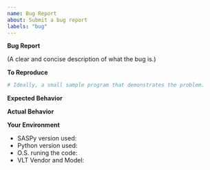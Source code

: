 ```yaml
---
name: Bug Report
about: Submit a bug report
labels: "bug"
---
```



**Bug Report**

(A clear and concise description of what the bug is.)

**To Reproduce**

```python
# Ideally, a small sample program that demonstrates the problem.
```

**Expected Behavior**

<!--
How did you expect saspy to behave? It’s fine if you’re not sure your understanding is correct.
Write down what you thought would happen.
-->

**Actual Behavior**

<!-- What went wrong? Some output would be nice. -->

**Your Environment**

<!-- Include as many relevant details about the environment you experienced the bug in -->

- SASPy version used:
- Python version used:
- O.S. runing the code:
- VLT Vendor and Model:
